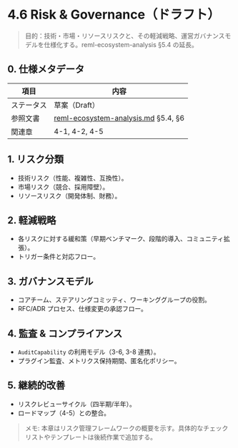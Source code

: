 # 4.6 Risk & Governance（ドラフト）

> 目的：技術・市場・リソースリスクと、その軽減戦略、運営ガバナンスモデルを仕様化する。reml-ecosystem-analysis §5.4 の延長。

## 0. 仕様メタデータ

| 項目 | 内容 |
| --- | --- |
| ステータス | 草案（Draft） |
| 参照文書 | [reml-ecosystem-analysis.md](reml-ecosystem-analysis.md) §5.4, §6 |
| 関連章 | 4-1, 4-2, 4-5 |

## 1. リスク分類

- 技術リスク（性能、複雑性、互換性）。
- 市場リスク（競合、採用障壁）。
- リソースリスク（開発体制、財務）。

## 2. 軽減戦略

- 各リスクに対する緩和策（早期ベンチマーク、段階的導入、コミュニティ拡張）。
- トリガー条件と対応フロー。

## 3. ガバナンスモデル

- コアチーム、ステアリングコミッティ、ワーキンググループの役割。
- RFC/ADR プロセス、仕様変更の承認フロー。

## 4. 監査 & コンプライアンス

- `AuditCapability` の利用モデル（3-6, 3-8 連携）。
- プラグイン監査、メトリクス保持期間、匿名化ポリシー。

## 5. 継続的改善

- リスクレビューサイクル（四半期/半年）。
- ロードマップ（4-5）との整合。

> メモ: 本章はリスク管理フレームワークの概要を示す。具体的なチェックリストやテンプレートは後続作業で追加する。
